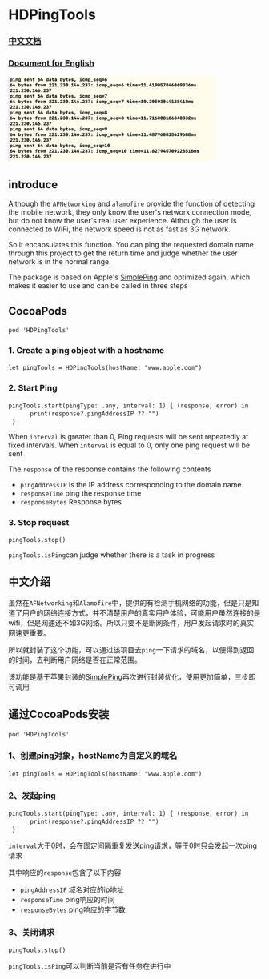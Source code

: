 # HDPingTools
 
### [中文文档](#chinese)

### [Document for English](#english)

![](./screenshot.png)


## introduce

<span id = "english"></span>

Although the `AFNetworking` and `alamofire` provide the function of detecting the mobile network, they only know the user's network connection mode, but do not know the user's real user experience. Although the user is connected to WiFi, the network speed is not as fast as 3G network. 

So it encapsulates this function. You can ping the requested domain name through this project to get the return time and judge whether the user network is in the normal range.

The package is based on Apple's [SimplePing](https://developer.apple.com/library/archive/samplecode/SimplePing/Introduction/Intro.html#//apple_ref/doc/uid/DTS10000716) and optimized again, which makes it easier to use and can be called in three steps

## CocoaPods

```
pod 'HDPingTools'
```
 
### 1. Create a ping object with a hostname

```
let pingTools = HDPingTools(hostName: "www.apple.com")
```

### 2. Start Ping


```
pingTools.start(pingType: .any, interval: 1) { (response, error) in
      print(response?.pingAddressIP ?? "")
 }
```

When  `interval` is greater than 0, Ping requests will be sent repeatedly at fixed intervals. When `interval` is equal to 0, only one ping request will be sent

The `response` of the response contains the following contents

* `pingAddressIP` is the IP address corresponding to the domain name
* `responseTime` ping the response time
* `responseBytes` Response bytes

### 3. Stop request

```
pingTools.stop()
```

`pingTools.isPing`can judge whether there is a task in progress

<span id = "chinese"></span>

## 中文介绍

虽然在`AFNetworking`和`Alamofire`中，提供的有检测手机网络的功能，但是只是知道了用户的网络连接方式，并不清楚用户的真实用户体验，可能用户虽然连接的是wifi，但是网速还不如3G网络。所以只要不是断网条件，用户发起请求时的真实网速更重要。

所以就封装了这个功能，可以通过该项目去`ping`一下请求的域名，以便得到返回的时间，去判断用户网络是否在正常范围。

该功能是基于苹果封装的[SimplePing](https://developer.apple.com/library/archive/samplecode/SimplePing/Introduction/Intro.html#//apple_ref/doc/uid/DTS10000716)再次进行封装优化，使用更加简单，三步即可调用

## 通过CocoaPods安装

```
pod 'HDPingTools'
```

### 1、创建ping对象，hostName为自定义的域名

```
let pingTools = HDPingTools(hostName: "www.apple.com")
```

### 2、发起ping

```
pingTools.start(pingType: .any, interval: 1) { (response, error) in
      print(response?.pingAddressIP ?? "")
 }
```
`interval`大于0时，会在固定间隔重复发送ping请求，等于0时只会发起一次ping请求

其中响应的`response`包含了以下内容

* `pingAddressIP` 域名对应的ip地址
* `responseTime` ping响应的时间
* `responseBytes` ping响应的字节数

### 3、关闭请求

```
pingTools.stop()
```

`pingTools.isPing`可以判断当前是否有任务在进行中
